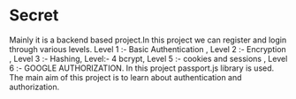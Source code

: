 # Secret
 Mainly it is a backend based project.In this project we can register and login through various levels. Level 1 :- Basic Authentication , Level 2 :- Encryption , Level 3 :- Hashing, Level:- 4 bcrypt, Level 5 :- cookies and sessions , Level 6 :- GOOGLE AUTHORIZATION. In this project passport.js library is used. The main aim of this project is to learn about authentication and authorization. 
